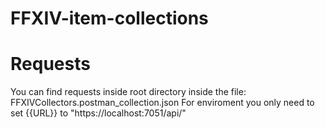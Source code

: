 # FFXIV-item-collections

# Requests
You can find requests inside root directory inside the file: FFXIVCollectors.postman_collection.json
For enviroment you only need to set {{URL}} to "https://localhost:7051/api/"
